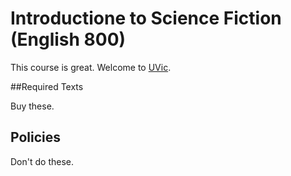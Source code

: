 # Introductione to Science Fiction (English 800)

This course is great. Welcome to [UVic](http://www.uvic.ca/).

##Required Texts

Buy these.

## Policies

Don't do these.
